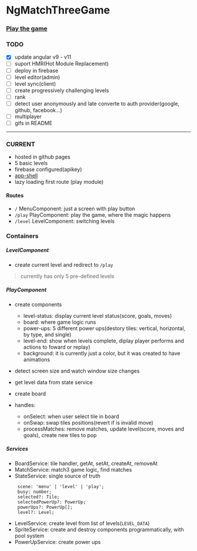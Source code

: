 # NgMatchThreeGame

### [Play the game](https://jefersonbelmiro.github.io/ng-match-three-game/)

### TODO
- [x] update angular v9 - v11
- [ ] suport HMR(Hot Module Replacement)
- [ ] deploy in firebase
- [ ] level editor(admin)
- [ ] level sync(client)
- [ ] create progressively challenging levels
- [ ] rank
- [ ] detect user anonymously and late converte to auth provider(google, github, facebook...)
- [ ] multiplayer
- [ ] gifs in README

---

### CURRENT
 - hosted in github pages
 - 5 basic levels
 - firebase configured(apikey)
 - [app-shell](https://angular.io/guide/app-shell)
 - lazy loading first route (play module)

#### Routes
 - `/` MenuComponent: just a screen with play button
 - `/play` PlayComponent: play the game, where the magic happens
 - `/level` LevelComponent: switching levels

### Containers

##### LevelComponent
 - create current level and redirect to `/play`
 
> currently has only 5 pre-defined levels 
 
##### PlayComponent
 - create components
   - level-status: display current level status(score, goals, moves)
   - board: where game logic runs
   - power-ups: 5 different power ups(destory tiles: vertical, horizontal, by type, and single)
   - level-end: show when levels complete, diplay player performs and actions to foward or replay)
   - background: it is currently just a color, but it was created to have animations
   
- detect screen size and watch window size changes
- get level data from state service
- create board
- handles:
  - onSelect: when user select tile in board
  - onSwap: swap tiles positions(revert if is invalid move)
  - processMatches: remove matches, update level(score, moves and goals), create new tiles to pop

##### Services
 - BoardService: tile handler, getAt, setAt, createAt, removeAt
 - MatchService: match3 game logic, find matches 
 - StateService: single source of truth  
   ```
    scene: 'menu' | 'level' | 'play';
    busy: number;
    selected?: Tile;
    selectedPowerUp?: PowerUp;
    powerUps?: PowerUp[];
    level?: Level;
   ```
 - LevelService: create level from list of levels(`LEVEL_DATA`)
 - SpriteService: create and destroy components programmatically, with pool system
 - PowerUpService: create power ups
